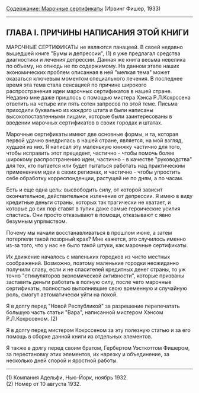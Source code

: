[Содержание: Марочные сертификаты](index.md) (Ирвинг Фишер, 1933)

------

ГЛАВА I. ПРИЧИНЫ НАПИСАНИЯ ЭТОЙ КНИГИ
-------------------------------------
МАРОЧНЫЕ СЕРТИФИКАТЫ не являются панацеей. В своей недавно вышедшей книге "Бумы и депрессии", (1) я уже предлагал
средства диагностики и лечения депрессии. Данная же книга весьма невелика по объему, но отнюдь не по содержимому. На
данном этапе наших экономических проблем описанная в ней "мелкая тема" может оказаться ключевым моментом специального
лечения. В последнее время эта тема стала сенсацией по причине широкого распространения идеи марочных сертификатов в
нашей стране. Недавно мне даже пришлось с помощью мистера Хэнса Р.Л.Кохрссена ответить на четыре или пять сотен запросов
по этой теме. Письма приходили буквально из каждого штата и были написаны высокопоставленными лицами, которые были
заинтересованы в введении марочных сертификатов в своих городах и штатах.

Марочные сертификаты имеют две основные формы, и та, которая первой удачно внедрилась в нашей стране, является, на мой
взгляд, худшей из них. Я написал эту маленькую книжку частично для того, чтобы исправить этот прецедент, частично -
чтобы помочь более широкому распространению идеи, частично - в качестве "руководства" для тех, кто пытается или будет
пытаться работать над практическим применением идеи в своих регионах, и частично - чтобы упростить себе обработку
корреспонденции, растущей не по дням, а по часам.

Есть и еще одна цель: высвободить силу, от которой зависит окончательное, действительное излечение от депрессии. Я имею
в виду кредитные деньги страны, которых так трагически не хватает, и которые до сих пор ставят в тупик даже самые
героические усилия спастись. Они просто отказывают в помощи, отказывают с явно безумным упрямством.

Почему мы начали восстанавливаться в прошлом июне, а затем потерпели такой позорный крах? Мне кажется, это случилось
именно из-за того, что у нас не было такой штуки, как марочные сертификаты.

Их движение началось с маленьких городков из чисто местных соображений. Возможно, поэтому маленькие городки неожиданно
получили славу, если и не спасителей кредитных денег страны, то уж точно "стимуляторов экономической активности",
которые призваны заставить деньги работать в полную силу, после чего марочные сертификаты, полностью выполнившие свою
временную и случайную роль, смогут автоматически уйти на покой.

Я в долгу перед "Новой Республикой" за разрешение перепечатать большую часть статьи "Вара", написанной мистером Хэнсом
Р.Л.Кохрссеном. (2)

Я в долгу перед мистером Кохрссеном за эту полезную статью и за его помощь в сборке данной книги из отдельных элементов.

Я также в долгу перед своим братом, Гербертом Уэсткоттом Фишером, за перестановку этих элементов, их нарезку и
объединение, за несколько дней спорой и яростной работы.

------

(1) Компания Адельфи, Нью-Йорк, ноябрь 1932.   
(2) Номер от 10 августа 1932.
